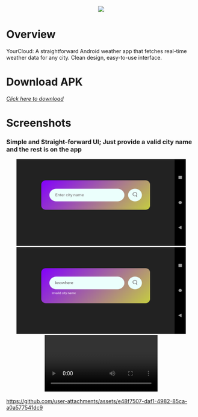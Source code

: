<p align='center'>
    <img src="https://capsule-render.vercel.app/api?type=waving&height=300&color=0662a3&text=YourCloud&textBg=false&reversal=true"/>
</p>

# Overview
YourCloud: A straightforward Android weather app that fetches real-time weather data for any city. Clean design, easy-to-use interface.

# Download APK
<a href="https://drive.google.com/file/d/1C7Ym_QAN-4akSba0yabcNXI8OqZ9GK2B/view?usp=sharing"> <i>Click here to download</i></a>

# Screenshots
### Simple and Straight-forward UI; Just provide a valid city name and the rest is on the app 
<p align="center">
    <img src="img1.png" height="230" width="450" >
    <img src="img2.png" height="230" width="450">
    <video  controls><source src="https://github.com/user-attachments/assets/e48f7507-daf1-4982-85ca-a0a577541dc9"  /></video>
    
https://github.com/user-attachments/assets/e48f7507-daf1-4982-85ca-a0a577541dc9


</p>
